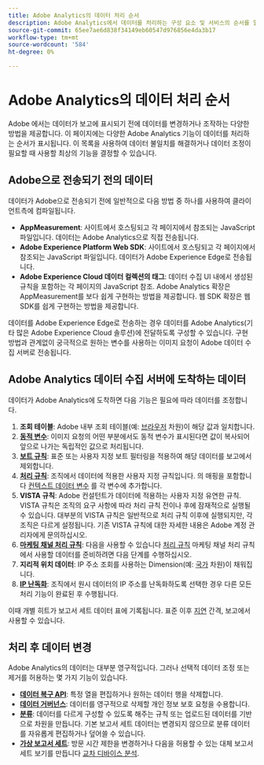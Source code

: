 ```yaml
---
title: Adobe Analytics의 데이터 처리 순서
description: Adobe Analytics에서 데이터를 처리하는 구성 요소 및 서비스의 순서를 알아봅니다.
source-git-commit: 65ee7ae6d838f34149eb60547d976856e4da3b17
workflow-type: tm+mt
source-wordcount: '584'
ht-degree: 0%

---
```


# Adobe Analytics의 데이터 처리 순서

Adobe 에서는 데이터가 보고에 표시되기 전에 데이터를 변경하거나 조작하는 다양한 방법을 제공합니다. 이 페이지에는 다양한 Adobe Analytics 기능이 데이터를 처리하는 순서가 표시됩니다. 이 목록을 사용하여 데이터 불일치를 해결하거나 데이터 조정이 필요할 때 사용할 최상의 기능을 결정할 수 있습니다.

## Adobe으로 전송되기 전의 데이터

데이터가 Adobe으로 전송되기 전에 일반적으로 다음 방법 중 하나를 사용하여 클라이언트측에 컴파일됩니다.

* **AppMeasurement**: 사이트에서 호스팅되고 각 페이지에서 참조되는 JavaScript 파일입니다. 데이터는 Adobe Analytics으로 직접 전송됩니다.
* **Adobe Experience Platform Web SDK**: 사이트에서 호스팅되고 각 페이지에서 참조되는 JavaScript 파일입니다. 데이터가 Adobe Experience Edge로 전송됩니다.
* **Adobe Experience Cloud 데이터 컬렉션의 태그**: 데이터 수집 UI 내에서 생성된 규칙을 포함하는 각 페이지의 JavaScript 참조. Adobe Analytics 확장은 AppMeasurement를 보다 쉽게 구현하는 방법을 제공합니다. 웹 SDK 확장은 웹 SDK를 쉽게 구현하는 방법을 제공합니다.

데이터를 Adobe Experience Edge로 전송하는 경우 데이터를 Adobe Analytics(기타 많은 Adobe Experience Cloud 솔루션)에 전달하도록 구성할 수 있습니다. 구현 방법과 관계없이 궁극적으로 원하는 변수를 사용하는 이미지 요청이 Adobe 데이터 수집 서버로 전송됩니다.

## Adobe Analytics 데이터 수집 서버에 도착하는 데이터

데이터가 Adobe Analytics에 도착하면 다음 기능은 필요에 따라 데이터를 조정합니다.

1. **조회 테이블**: Adobe 내부 조회 테이블(예: [브라우저](/help/components/dimensions/browser.md) 차원)이 해당 값과 일치합니다.
2. [**동적 변수**](/help/implement/vars/page-vars/dynamic-variables.md): 이미지 요청의 어떤 부분에서도 동적 변수가 표시된다면 값이 복사되어 앞으로 나가는 독립적인 값으로 처리됩니다.
3. [**보트 규칙**](/help/admin/admin/bot-removal/bot-rules.md): 표준 또는 사용자 지정 보트 필터링을 적용하여 해당 데이터를 보고에서 제외합니다.
4. [**처리 규칙**](/help/admin/admin/c-processing-rules/processing-rules.md): 조직에서 데이터에 적용한 사용자 지정 규칙입니다. 의 매핑을 포함합니다 [컨텍스트 데이터 변수](/help/implement/vars/page-vars/contextdata.md) 를 각 변수에 추가합니다.
5. **VISTA 규칙**: Adobe 컨설턴트가 데이터에 적용하는 사용자 지정 유연한 규칙. VISTA 규칙은 조직의 요구 사항에 따라 처리 규칙 전이나 후에 잠재적으로 실행될 수 있습니다. 대부분의 VISTA 규칙은 일반적으로 처리 규칙 이후에 실행되지만, 각 조직은 다르게 설정됩니다. 기존 VISTA 규칙에 대한 자세한 내용은 Adobe 계정 관리자에게 문의하십시오.
6. [**마케팅 채널 처리 규칙**](/help/components/c-marketing-channels/c-rules.md): 다음을 사용할 수 있습니다 [처리 규칙](/help/admin/admin/c-processing-rules/processing-rules.md) 마케팅 채널 처리 규칙에서 사용할 데이터를 준비하려면 다음 단계를 수행하십시오.
7. **지리적 위치 데이터**: IP 주소 조회를 사용하는 Dimension(예: [국가](/help/components/dimensions/countries.md) 차원)이 채워집니다.
8. [**IP 난독화**](/help/admin/admin/general-acct-settings-admin.md): 조직에서 원시 데이터의 IP 주소를 난독화하도록 선택한 경우 다른 모든 처리 기능이 완료된 후 수행됩니다.

이때 개별 히트가 보고서 세트 데이터 표에 기록됩니다. 표준 이후 [지연](latency.md) 간격, 보고에서 사용할 수 있습니다.

## 처리 후 데이터 변경

Adobe Analytics의 데이터는 대부분 영구적입니다. 그러나 선택적 데이터 조정 또는 제거를 허용하는 몇 가지 기능이 있습니다.

* [**데이터 복구 API**](https://developer.adobe.com/analytics-apis/docs/2.0/guides/endpoints/data-repair/): 특정 열을 편집하거나 원하는 데이터 행을 삭제합니다.
* [**데이터 거버넌스**](/help/admin/c-data-governance/an-gdpr-workflow.md): 데이터를 영구적으로 삭제할 개인 정보 보호 요청을 수용합니다.
* [**분류**](/help/components/classifications/c-classifications.md): 데이터를 다르게 구성할 수 있도록 해주는 규칙 또는 업로드된 데이터를 기반으로 차원을 만듭니다. 기본 보고서 세트 데이터는 변경되지 않으므로 분류 데이터를 자유롭게 편집하거나 덮어쓸 수 있습니다.
* [**가상 보고서 세트**](/help/components/vrs/vrs-about.md): 방문 시간 제한을 변경하거나 다음을 허용할 수 있는 대체 보고서 세트 보기를 만듭니다 [교차 디바이스 분석](/help/components/cda/overview.md).
